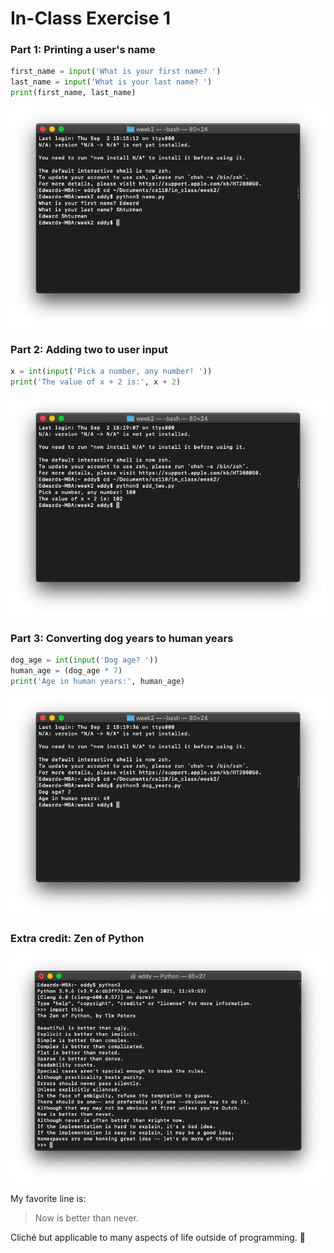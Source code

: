 # In-Class Exercise 1

### Part 1: Printing a user's name

```python
first_name = input('What is your first name? ')
last_name = input('What is your last name? ')
print(first_name, last_name)
```

![part1.png](assets/part1.png)

### Part 2: Adding two to user input

```python
x = int(input('Pick a number, any number! '))
print('The value of x + 2 is:', x + 2)
```

![part2.png](assets/part2.png)

### Part 3: Converting dog years to human years

```python
dog_age = int(input('Dog age? '))
human_age = (dog_age * 7)
print('Age in human years:', human_age)
```

![part3.png](assets/part3.png)

### Extra credit: Zen of Python

![ec.png](assets/ec.png)

My favorite line is:

> Now is better than never.

Cliché but applicable to many aspects of life outside of programming. 🙂
